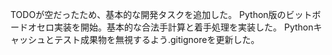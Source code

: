 TODOが空だったため、基本的な開発タスクを追加した。
Python版のビットボードオセロ実装を開始。基本的な合法手計算と着手処理を実装した。
Pythonキャッシュとテスト成果物を無視するよう.gitignoreを更新した。
